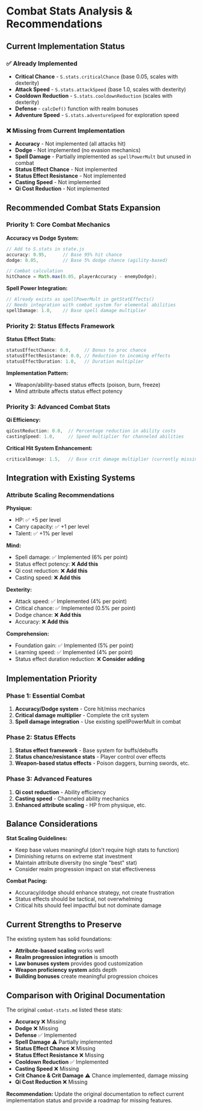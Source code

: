 # Combat Stats Analysis & Recommendations

## Current Implementation Status

### ✅ **Already Implemented**
- **Critical Chance** - `S.stats.criticalChance` (base 0.05, scales with dexterity)
- **Attack Speed** - `S.stats.attackSpeed` (base 1.0, scales with dexterity)
- **Cooldown Reduction** - `S.stats.cooldownReduction` (scales with dexterity)
- **Defense** - `calcDef()` function with realm bonuses
- **Adventure Speed** - `S.stats.adventureSpeed` for exploration speed

### ❌ **Missing from Current Implementation**
- **Accuracy** - Not implemented (all attacks hit)
- **Dodge** - Not implemented (no evasion mechanics)
- **Spell Damage** - Partially implemented as `spellPowerMult` but unused in combat
- **Status Effect Chance** - Not implemented
- **Status Effect Resistance** - Not implemented
- **Casting Speed** - Not implemented
- **Qi Cost Reduction** - Not implemented

## Recommended Combat Stats Expansion

### **Priority 1: Core Combat Mechanics**

**Accuracy vs Dodge System:**
```javascript
// Add to S.stats in state.js
accuracy: 0.95,      // Base 95% hit chance
dodge: 0.05,         // Base 5% dodge chance (agility-based)

// Combat calculation
hitChance = Math.max(0.05, playerAccuracy - enemyDodge);
```

**Spell Power Integration:**
```javascript
// Already exists as spellPowerMult in getStatEffects()
// Needs integration with combat system for elemental abilities
spellDamage: 1.0,    // Base spell damage multiplier
```

### **Priority 2: Status Effects Framework**

**Status Effect Stats:**
```javascript
statusEffectChance: 0.0,     // Bonus to proc chance
statusEffectResistance: 0.0, // Reduction to incoming effects
statusEffectDuration: 1.0,   // Duration multiplier
```

**Implementation Pattern:**
- Weapon/ability-based status effects (poison, burn, freeze)
- Mind attribute affects status effect potency

### **Priority 3: Advanced Combat Stats**

**Qi Efficiency:**
```javascript
qiCostReduction: 0.0,  // Percentage reduction in ability costs
castingSpeed: 1.0,     // Speed multiplier for channeled abilities
```

**Critical Hit System Enhancement:**
```javascript
criticalDamage: 1.5,   // Base crit damage multiplier (currently missing)
```

## Integration with Existing Systems

### **Attribute Scaling Recommendations**

**Physique:**
- HP: ✅ +5 per level
- Carry capacity: ✅ +1 per level
- Talent: ✅ +1% per level

**Mind:**
- Spell damage: ✅ Implemented (6% per point)
- Status effect potency: ❌ **Add this**
- Qi cost reduction: ❌ **Add this**
- Casting speed: ❌ **Add this**

**Dexterity:**
- Attack speed: ✅ Implemented (4% per point)
- Critical chance: ✅ Implemented (0.5% per point)
- Dodge chance: ❌ **Add this**
- Accuracy: ❌ **Add this**

**Comprehension:**
- Foundation gain: ✅ Implemented (5% per point)
- Learning speed: ✅ Implemented (4% per point)
- Status effect duration reduction: ❌ **Consider adding**

## Implementation Priority

### **Phase 1: Essential Combat**
1. **Accuracy/Dodge system** - Core hit/miss mechanics
2. **Critical damage multiplier** - Complete the crit system
3. **Spell damage integration** - Use existing spellPowerMult in combat

### **Phase 2: Status Effects**
1. **Status effect framework** - Base system for buffs/debuffs
2. **Status chance/resistance stats** - Player control over effects
3. **Weapon-based status effects** - Poison daggers, burning swords, etc.

### **Phase 3: Advanced Features**
1. **Qi cost reduction** - Ability efficiency
2. **Casting speed** - Channeled ability mechanics
3. **Enhanced attribute scaling** - HP from physique, etc.

## Balance Considerations

**Stat Scaling Guidelines:**
- Keep base values meaningful (don't require high stats to function)
- Diminishing returns on extreme stat investment
- Maintain attribute diversity (no single "best" stat)
- Consider realm progression impact on stat effectiveness

**Combat Pacing:**
- Accuracy/dodge should enhance strategy, not create frustration
- Status effects should be tactical, not overwhelming
- Critical hits should feel impactful but not dominate damage

## Current Strengths to Preserve

The existing system has solid foundations:
- **Attribute-based scaling** works well
- **Realm progression integration** is smooth  
- **Law bonuses system** provides good customization
- **Weapon proficiency system** adds depth
- **Building bonuses** create meaningful progression choices

## Comparison with Original Documentation

The original `combat-stats.md` listed these stats:
- **Accuracy** ❌ Missing
- **Dodge** ❌ Missing  
- **Defense** ✅ Implemented
- **Spell Damage** ⚠️ Partially implemented
- **Status Effect Chance** ❌ Missing
- **Status Effect Resistance** ❌ Missing
- **Cooldown Reduction** ✅ Implemented
- **Casting Speed** ❌ Missing
- **Crit Chance & Crit Damage** ⚠️ Chance implemented, damage missing
- **Qi Cost Reduction** ❌ Missing

**Recommendation:** Update the original documentation to reflect current implementation status and provide a roadmap for missing features.
